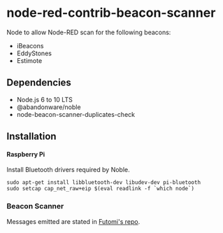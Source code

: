 # node-red-contrib-beacon-scanner

Node to allow Node-RED scan for the following beacons:
- iBeacons
- EddyStones
- Estimote

Dependencies 
-------
- Node.js 6 to 10 LTS
- @abandonware/noble
- node-beacon-scanner-duplicates-check

Installation
-------

#### Raspberry Pi

Install Bluetooth drivers required by Noble.

    sudo apt-get install libbluetooth-dev libudev-dev pi-bluetooth
    sudo setcap cap_net_raw+eip $(eval readlink -f `which node`)

### Beacon Scanner

Messages emitted are stated in [Futomi's repo](https://github.com/futomi/node-beacon-scanner#beaconscanneradvertisement-object).
